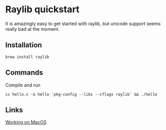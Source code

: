 # Raylib quickstart

It is amazingly easy to get started with raylib, but unicode support seems really bad at the moment.

## Installation

```
brew install raylib
```

## Commands

Compile and run

    cc hello.c -o hello `pkg-config --libs --cflags raylib` && ./hello

## Links

[Working on MacOS](https://github.com/raysan5/raylib/wiki/Working-on-macOS)
